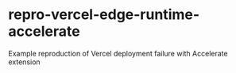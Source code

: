 # repro-vercel-edge-runtime-accelerate
Example reproduction of Vercel deployment failure with Accelerate extension
